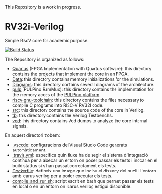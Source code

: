 This Repository is a work in progress.

# RV32i-Verilog
Simple RiscV core for academic purpose. 

[![Build Status](https://travis-ci.com/4a1c0/RV32i-Verilog.svg?branch=master)](https://travis-ci.com/4a1c0/RV32i-Verilog)

The Repository is organized as follows:
  * [Quartus](Quartus) (FPGA Implementation with Quartus software): this directory contains the projects that implement the core in an FPGA.
  * [Data](data): this directory contains memory initializations for the simulations.
  * [Diagrams](diagrams): this directory contains several diagrams of the architecture.
  * [pulp](pulp) (PULPino RamMux): this directory contains the implemntation for the memory acces of the [PULPino platform](https://github.com/pulp-platform/pulpino).
  * [riscv-gnu-toolchain](riscv-gnu-toolchain): this directory contains the files necessary to complie C programs into RISC-V RV32I code.
  * [src](src): this directory contains the source code of the core in Verilog.
  * [tb](tb): this directory contains the Verilog Testbenchs.
  * [vcd](vcd): this directory contains Vcd dumps to analyze the core internal signals.
  
 En aquest directori trobem:
   * [.vscode](.vscode): configuracions del Visual Studio Code generats automàticament.
   * [.travis.yml](.travis.yml): especifica quin fluxe ha de segir el sistema d'integració contínua per a aixecar un entorn on poder passar els tests i indcar en el build stattus si s'han passat correctament els tests. 
   * [Dockerfile](Dockerfile): defineix una imatge que inclou el disseny del nucli i l'entorn amb icarus verilog per a poder executar els tests.
   * [compile_and_run.sh](compile_and_run.sh): script escrit en bash que permet passar els tests en local o en un entorn on icarus verilog estigui disponible.
